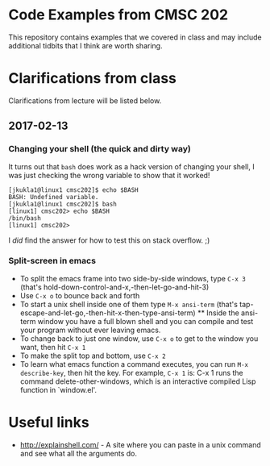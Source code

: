 
# Code Examples from CMSC 202

This repository contains examples that we covered in class and
may include additional tidbits that I think are worth sharing.

# Clarifications from class

Clarifications from lecture will be listed below.

## 2017-02-13

### Changing your shell (the quick and dirty way)
It turns out that `bash` does work as a hack version of changing
your shell, I was just checking the wrong variable to show that it
worked!

    [jkukla1@linux1 cmsc202]$ echo $BASH
    BASH: Undefined variable.
    [jkukla1@linux1 cmsc202]$ bash
    [linux1] cmsc202> echo $BASH
    /bin/bash
    [linux1] cmsc202>

I _did_ find the answer for how to test this on stack overflow.  ;)

### Split-screen in emacs

* To split the emacs frame into two side-by-side windows, type `C-x 3` (that's hold-down-control-and-x,-then-let-go-and-hit-3)
* Use `C-x o` to bounce back and forth
* To start a unix shell inside one of them type `M-x ansi-term` (that's tap-escape-and-let-go,-then-hit-x-then-type-ansi-term)
** Inside the ansi-term window you have a full blown shell and you can compile and test your program without ever leaving emacs.
* To change back to just one window, use `C-x o` to get to the window you want, then hit `C-x 1`
* To make the split top and bottom, use `C-x 2`
* To learn what emacs function a command executes, you can run `M-x describe-key`, then hit the key.  For example, `C-x 1` is:
     C-x 1 runs the command delete-other-windows, which is an interactive
     compiled Lisp function in `window.el'.


# Useful links

* http://explainshell.com/ - A site where you can paste in a unix command and see what all the arguments do.

